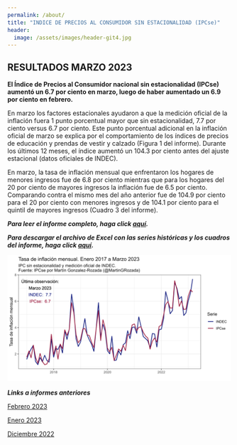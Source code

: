```yaml
---
permalink: /about/
title: "INDICE DE PRECIOS AL CONSUMIDOR SIN ESTACIONALIDAD (IPCse)"
header:
  image: /assets/images/header-git4.jpg
---
```


## RESULTADOS MARZO 2023

**El Índice de Precios al Consumidor nacional sin estacionalidad (IPCse) aumentó un 6.7 por ciento en marzo, luego de haber aumentado un 6.9 por ciento en febrero.**

En marzo los factores estacionales ayudaron a que la medición oficial de la inflación fuera 1 punto porcentual mayor que sin estacionalidad, 7.7 por ciento versus 6.7 por ciento. Este punto porcentual adicional en la inflación oficial de marzo se explica por el comportamiento de los índices de precios de educación y prendas de vestir y calzado (Figura 1 del informe). Durante los últimos 12 meses, el índice aumentó un 104.3 por ciento antes del ajuste estacional (datos oficiales de INDEC).<br>

En marzo, la tasa de inflación mensual que enfrentaron los hogares de menores ingresos fue de 6.8 por ciento mientras que para los hogares del 20 por ciento de mayores ingresos la inflación fue de 6.5 por ciento. Comparando contra el mismo mes del año anterior fue de 104.9 por ciento para el 20 por ciento con menores ingresos y de 104.1 por ciento para el quintil de mayores ingresos (Cuadro 3 del informe). <br>

***Para leer el informe completo, haga click [aquí](https://mrozada.github.io/IPCse/).***

***Para descargar el archivo de Excel con las series históricas y los cuadros del informe, haga click [aquí](https://github.com/mrozada/mrozada.github.io/raw/master/assets/excel/IPCse%20-%20Series%20hist%C3%B3ricas.xlsx).***


![Serie de tiempo IPCse e INDEC](/assets/images/LinePlotStatic.png)


***Links a informes anteriores***

[Febrero 2023](https://github.com/mrozada/mrozada.github.io/blob/master/assets/pdf/IPCse%20-%202023-02%20-%20INDICE%20DE%20PRECIOS%20AL%20CONSUMIDOR%20SIN%20ESTACIONALIDAD.pdf)

[Enero 2023](https://github.com/mrozada/mrozada.github.io/blob/master/assets/pdf/IPCse%20-%202023-01%20-%20INDICE%20DE%20PRECIOS%20AL%20CONSUMIDOR%20SIN%20ESTACIONALIDAD.pdf)

[Diciembre 2022](https://github.com/mrozada/mrozada.github.io/blob/master/assets/pdf/IPCse%20-%202022-12%20-%20INDICE%20DE%20PRECIOS%20AL%20CONSUMIDOR%20SIN%20ESTACIONALIDAD.pdf)
